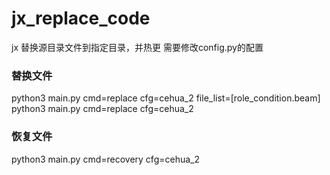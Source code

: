 # jx_replace_code

jx 替换源目录文件到指定目录，并热更
需要修改config.py的配置


### 替换文件
python3 main.py cmd=replace cfg=cehua_2 file_list=[role_condition.beam]
python3 main.py cmd=replace cfg=cehua_2
### 恢复文件
python3 main.py cmd=recovery cfg=cehua_2
